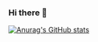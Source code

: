 ### Hi there 👋

[![Anurag's GitHub stats](https://github-readme-stats.vercel.app/api?username=bennett-fourr)](https://github.com/anuraghazra/github-readme-stats)
